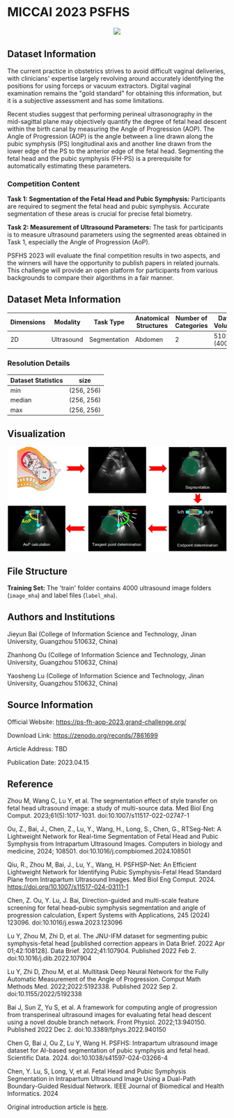 # MICCAI 2023 PSFHS

<div align="center">
    <a href="https://github.com/openmedlab/"><img width="700px" height="auto" src="appendix/PSFHS_0.avif"></a>
</div>
<p style="text-align:center;font-size:10px;"><em></em></p>

## Dataset Information

The current practice in obstetrics strives to avoid difficult vaginal deliveries, with clinicians' expertise largely revolving around accurately identifying the positions for using forceps or vacuum extractors. Digital vaginal examination remains the "gold standard" for obtaining this information, but it is a subjective assessment and has some limitations.

Recent studies suggest that performing perineal ultrasonography in the mid-sagittal plane may objectively quantify the degree of fetal head descent within the birth canal by measuring the Angle of Progression (AOP). The Angle of Progression (AOP) is the angle between a line drawn along the pubic symphysis (PS) longitudinal axis and another line drawn from the lower edge of the PS to the anterior edge of the fetal head. Segmenting the fetal head and the pubic symphysis (FH-PS) is a prerequisite for automatically estimating these parameters.

### Competition Content

**Task 1: Segmentation of the Fetal Head and Pubic Symphysis:** Participants are required to segment the fetal head and pubic symphysis. Accurate segmentation of these areas is crucial for precise fetal biometry.

**Task 2: Measurement of Ultrasound Parameters:** The task for participants is to measure ultrasound parameters using the segmented areas obtained in Task 1, especially the Angle of Progression (AoP).

PSFHS 2023 will evaluate the final competition results in two aspects, and the winners will have the opportunity to publish papers in related journals. This challenge will provide an open platform for participants from various backgrounds to compare their algorithms in a fair manner.

## Dataset Meta Information

| Dimensions | Modality   | Task Type    | Anatomical Structures  | Number of Categories | Data Volume | File Format |
|------------|------------|--------------|------------------------|----------------------|-------------|-------------|
| 2D         | Ultrasound | Segmentation | Abdomen                | 2                    | 5101 (4000)        | .mha        |


### Resolution Details

| Dataset Statistics | size       |
|--------------------|------------|
| min                | (256, 256) |
| median             | (256, 256) |
| max                | (256, 256) |

## Visualization

<div align="center">
    <a href="https://github.com/openmedlab/"><img width="700px" height="auto" src="appendix/PSFHS_1.webp"></a>
</div>
<p style="text-align:center;font-size:10px;"><em></em></p>

## File Structure

**Training Set:** The 'train' folder contains 4000 ultrasound image folders (`image_mha`) and label files (`label_mha`).

## Authors and Institutions

Jieyun Bai (College of Information Science and Technology, Jinan University, Guangzhou 510632, China)

Zhanhong Ou (College of Information Science and Technology, Jinan University, Guangzhou 510632, China)

Yaosheng Lu (College of Information Science and Technology, Jinan University, Guangzhou 510632, China)

## Source Information

Official Website: https://ps-fh-aop-2023.grand-challenge.org/

Download Link: https://zenodo.org/records/7861699

Article Address: TBD

Publication Date: 2023.04.15

## Reference

Zhou M, Wang C, Lu Y, et al. The segmentation effect of style transfer on fetal head ultrasound image: a study of multi-source data. Med Biol Eng Comput. 2023;61(5):1017-1031. doi:10.1007/s11517-022-02747-1

Ou, Z., Bai, J., Chen, Z., Lu, Y., Wang, H., Long, S., Chen, G., RTSeg-Net: A Lightweight Network for Real-time Segmentation of Fetal Head and Pubic Symphysis from Intrapartum Ultrasound Images. Computers in biology and medicine, 2024; 108501. doi:10.1016/j.compbiomed.2024.108501

Qiu, R., Zhou M, Bai, J., Lu, Y., Wang, H. PSFHSP-Net: An Efficient Lightweight Network for Identifying Pubic Symphysis-Fetal Head Standard Plane from Intrapartum Ultrasound Images. Med Biol Eng Comput. 2024. https://doi.org/10.1007/s11517-024-03111-1

Chen, Z. Ou, Y. Lu, J. Bai, Direction-guided and multi-scale feature screening for fetal head–pubic symphysis segmentation and angle of progression calculation, Expert Systems with Applications, 245 (2024) 123096. doi:10.1016/j.eswa.2023.123096

Lu Y, Zhou M, Zhi D, et al. The JNU-IFM dataset for segmenting pubic symphysis-fetal head [published correction appears in Data Brief. 2022 Apr 01;42:108128]. Data Brief. 2022;41:107904. Published 2022 Feb 2. doi:10.1016/j.dib.2022.107904

Lu Y, Zhi D, Zhou M, et al. Multitask Deep Neural Network for the Fully Automatic Measurement of the Angle of Progression. Comput Math Methods Med. 2022;2022:5192338. Published 2022 Sep 2. doi:10.1155/2022/5192338

Bai J, Sun Z, Yu S, et al. A framework for computing angle of progression from transperineal ultrasound images for evaluating fetal head descent using a novel double branch network. Front Physiol. 2022;13:940150. Published 2022 Dec 2. doi:10.3389/fphys.2022.940150

Chen G, Bai J, Ou Z, Lu Y, Wang H. PSFHS: Intrapartum ultrasound image dataset for AI-based segmentation of pubic symphysis and fetal head. Scientific Data. 2024. doi:10.1038/s41597-024-03266-4

Chen, Y. Lu, S, Long, V, et al. Fetal Head and Pubic Symphysis Segmentation in Intrapartum Ultrasound Image Using a Dual-Path Boundary-Guided Residual Network. IEEE Journal of Biomedical and Health Informatics. 2024


Original introduction article is [here](https://zhuanlan.zhihu.com/p/705451086).